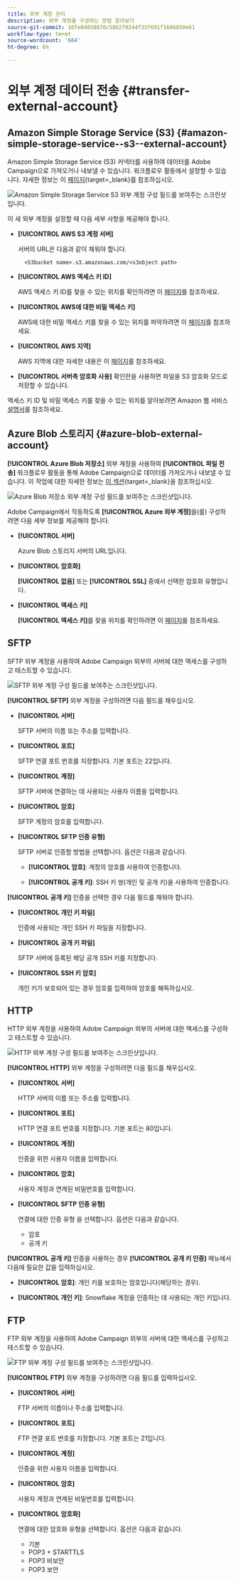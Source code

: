 ```yaml
---
title: 외부 계정 관리
description: 외부 계정을 구성하는 방법 알아보기
source-git-commit: 16fe04858870c58b2f0244f33f691f1606050e61
workflow-type: tm+mt
source-wordcount: '664'
ht-degree: 6%

---
```


# 외부 계정 데이터 전송 {#transfer-external-account}

## Amazon Simple Storage Service (S3) {#amazon-simple-storage-service--s3--external-account}

Amazon Simple Storage Service (S3) 커넥터를 사용하여 데이터를 Adobe Campaign으로 가져오거나 내보낼 수 있습니다. 워크플로우 활동에서 설정할 수 있습니다. 자세한 정보는 이 [페이지](https://experienceleague.adobe.com/ko/docs/campaign-web/v8/wf/design-workflows/transfer-file){target=_blank}를 참조하십시오.

![Amazon Simple Storage Service S3 외부 계정 구성 필드를 보여주는 스크린샷입니다.](assets/external-AWS.png)

이 새 외부 계정을 설정할 때 다음 세부 사항을 제공해야 합니다.

* **[!UICONTROL AWS S3 계정 서버]**

  서버의 URL은 다음과 같이 채워야 합니다.

  `  <S3bucket name>.s3.amazonaws.com/<s3object path>`

* **[!UICONTROL AWS 액세스 키 ID]**

  AWS 액세스 키 ID를 찾을 수 있는 위치를 확인하려면 이 [페이지](https://docs.aws.amazon.com/general/latest/gr/aws-sec-cred-types.html#access-keys-and-secret-access-keys)를 참조하세요.

* **[!UICONTROL AWS에 대한 비밀 액세스 키]**

  AWS에 대한 비밀 액세스 키를 찾을 수 있는 위치를 파악하려면 이 [페이지](https://aws.amazon.com/fr/blogs/security/wheres-my-secret-access-key/)를 참조하세요.

* **[!UICONTROL AWS 지역]**

  AWS 지역에 대한 자세한 내용은 이 [페이지](https://aws.amazon.com/about-aws/global-infrastructure/regions_az/)를 참조하세요.

* **[!UICONTROL 서버측 암호화 사용]** 확인란을 사용하면 파일을 S3 암호화 모드로 저장할 수 있습니다.

액세스 키 ID 및 비밀 액세스 키를 찾을 수 있는 위치를 알아보려면 Amazon 웹 서비스 [설명서](https://docs.aws.amazon.com/general/latest/gr/aws-sec-cred-types.html#access-keys-and-secret-access-keys)를 참조하세요.

## Azure Blob 스토리지 {#azure-blob-external-account}

**[!UICONTROL Azure Blob 저장소]** 외부 계정을 사용하여 **[!UICONTROL 파일 전송]** 워크플로우 활동을 통해 Adobe Campaign으로 데이터를 가져오거나 내보낼 수 있습니다. 이 작업에 대한 자세한 정보는 [이 섹션](https://experienceleague.adobe.com/ko/docs/campaign-web/v8/wf/design-workflows/transfer-file){target=_blank}을 참조하십시오.

![Azure Blob 저장소 외부 계정 구성 필드를 보여주는 스크린샷입니다.](assets/external-azure.png)

Adobe Campaign에서 작동하도록 **[!UICONTROL Azure 외부 계정]**&#x200B;을(를) 구성하려면 다음 세부 정보를 제공해야 합니다.

* **[!UICONTROL 서버]**

  Azure Blob 스토리지 서버의 URL입니다.

* **[!UICONTROL 암호화]**

  **[!UICONTROL 없음]** 또는 **[!UICONTROL SSL]** 중에서 선택한 암호화 유형입니다.

* **[!UICONTROL 액세스 키]**

  **[!UICONTROL 액세스 키]**&#x200B;를 찾을 위치를 확인하려면 이 [페이지](https://docs.microsoft.com/en-us/azure/storage/common/storage-account-keys-manage?tabs=azure-portal)를 참조하세요.

## SFTP

SFTP 외부 계정을 사용하여 Adobe Campaign 외부의 서버에 대한 액세스를 구성하고 테스트할 수 있습니다.

![SFTP 외부 계정 구성 필드를 보여주는 스크린샷입니다.](assets/ext-account-sftp.png)

**[!UICONTROL SFTP]** 외부 계정을 구성하려면 다음 필드를 채우십시오.

* **[!UICONTROL 서버]**

  SFTP 서버의 이름 또는 주소를 입력합니다.

* **[!UICONTROL 포트]**

  SFTP 연결 포트 번호를 지정합니다. 기본 포트는 22입니다.

* **[!UICONTROL 계정]**

  SFTP 서버에 연결하는 데 사용되는 사용자 이름을 입력합니다.

* **[!UICONTROL 암호]**

  SFTP 계정의 암호를 입력합니다.

* **[!UICONTROL SFTP 인증 유형]**

  SFTP 서버로 인증할 방법을 선택합니다. 옵션은 다음과 같습니다.

   * **[!UICONTROL 암호]**: 계정의 암호를 사용하여 인증합니다.

   * **[!UICONTROL 공개 키]**: SSH 키 쌍(개인 및 공개 키)을 사용하여 인증합니다.

**[!UICONTROL 공개 키]** 인증을 선택한 경우 다음 필드를 채워야 합니다.

* **[!UICONTROL 개인 키 파일]**

  인증에 사용되는 개인 SSH 키 파일을 지정합니다.

* **[!UICONTROL 공개 키 파일]**

  SFTP 서버에 등록된 해당 공개 SSH 키를 지정합니다.

* **[!UICONTROL SSH 키 암호]**

  개인 키가 보호되어 있는 경우 암호를 입력하여 암호를 해독하십시오.

## HTTP

HTTP 외부 계정을 사용하여 Adobe Campaign 외부의 서버에 대한 액세스를 구성하고 테스트할 수 있습니다.

![HTTP 외부 계정 구성 필드를 보여주는 스크린샷입니다.](assets/ext-account-http.png)

**[!UICONTROL HTTP]** 외부 계정을 구성하려면 다음 필드를 채우십시오.

* **[!UICONTROL 서버]**

  HTTP 서버의 이름 또는 주소를 입력합니다.

* **[!UICONTROL 포트]**

  HTTP 연결 포트 번호를 지정합니다. 기본 포트는 80입니다.

* **[!UICONTROL 계정]**

  인증을 위한 사용자 이름을 입력합니다.

* **[!UICONTROL 암호]**

  사용자 계정과 연계된 비밀번호를 입력합니다.

* **[!UICONTROL SFTP 인증 유형]**

  연결에 대한 인증 유형 을 선택합니다. 옵션은 다음과 같습니다.

   * 암호
   * 공개 키

**[!UICONTROL 공개 키]** 인증을 사용하는 경우 **[!UICONTROL 공개 키 인증]** 메뉴에서 다음에 필요한 값을 입력하십시오.

* **[!UICONTROL 암호]**: 개인 키를 보호하는 암호입니다(해당하는 경우).

* **[!UICONTROL 개인 키]**: Snowflake 계정을 인증하는 데 사용되는 개인 키입니다.



## FTP

FTP 외부 계정을 사용하여 Adobe Campaign 외부의 서버에 대한 액세스를 구성하고 테스트할 수 있습니다.

![FTP 외부 계정 구성 필드를 보여주는 스크린샷입니다.](assets/ext-account-ftp.png)

**[!UICONTROL FTP]** 외부 계정을 구성하려면 다음 필드를 입력하십시오.

* **[!UICONTROL 서버]**

  FTP 서버의 이름이나 주소를 입력합니다.

* **[!UICONTROL 포트]**

  FTP 연결 포트 번호를 지정합니다. 기본 포트는 21입니다.

* **[!UICONTROL 계정]**

  인증을 위한 사용자 이름을 입력합니다.

* **[!UICONTROL 암호]**

  사용자 계정과 연계된 비밀번호를 입력합니다.

* **[!UICONTROL 암호화]**

  연결에 대한 암호화 유형을 선택합니다. 옵션은 다음과 같습니다.

   * 기본
   * POP3 + STARTTLS
   * POP3 비보안
   * POP3 보안